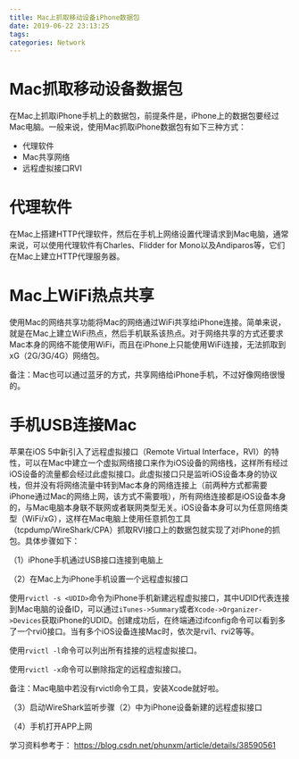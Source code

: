 ```yaml
---
title: Mac上抓取移动设备iPhone数据包
date: 2019-06-22 23:13:25
tags:
categories: Network
---
```


# Mac抓取移动设备数据包

在Mac上抓取iPhone手机上的数据包，前提条件是，iPhone上的数据包要经过Mac电脑。一般来说，使用Mac抓取iPhone数据包有如下三种方式：

+ 代理软件
+ Mac共享网络
+ 远程虚拟接口RVI

# 代理软件

在Mac上搭建HTTP代理软件，然后在手机上网络设置代理请求到Mac电脑，通常来说，可以使用代理软件有Charles、Flidder for Mono以及Andiparos等，它们在Mac上建立HTTP代理服务器。

# Mac上WiFi热点共享

使用Mac的网络共享功能将Mac的网络通过WiFi共享给iPhone连接。简单来说，就是在Mac上建立WiFi热点，然后手机联系该热点。对于网络共享的方式还要求Mac本身的网络不能使用WiFi，而且在iPhone上只能使用WiFi连接，无法抓取到xG（2G/3G/4G）网络包。

备注：Mac也可以通过蓝牙的方式，共享网络给iPhone手机，不过好像网络很慢的。

# 手机USB连接Mac

苹果在iOS 5中新引入了远程虚拟接口（Remote Virtual Interface，RVI）的特性，可以在Mac中建立一个虚拟网络接口来作为iOS设备的网络栈，这样所有经过iOS设备的流量都会经过此虚拟接口。此虚拟接口只是监听iOS设备本身的协议栈，但并没有将网络流量中转到Mac本身的网络连接上（前两种方式都需要iPhone通过Mac的网络上网，该方式不需要哦），所有网络连接都是iOS设备本身的，与Mac电脑本身联不联网或者联网类型无关。iOS设备本身可以为任意网络类型（WiFi/xG），这样在Mac电脑上使用任意抓包工具（tcpdump/WireShark/CPA）抓取RVI接口上的数据包就实现了对iPhone的抓包。具体步骤如下：

（1）iPhone手机通过USB接口连接到电脑上

（2）在Mac上为iPhone手机设置一个远程虚拟接口

使用`rvictl -s <UDID>`命令为iPhone手机新建远程虚拟接口，其中UDID代表连接到Mac电脑的设备ID，可以通过`iTunes->Summary`或者`Xcode->Organizer->Devices`获取iPhone的UDID。创建成功后，在终端通过ifconfig命令可以看到多了一个rvi0接口。当有多个iOS设备连接Mac时，依次是rvi1、rvi2等等。

使用`rvictl -l`命令可以列出所有挂接的远程虚拟接口。

使用`rvictl -x`命令可以删除指定的远程虚拟接口。

备注：Mac电脑中若没有rvictl命令工具，安装Xcode就好啦。

（3）启动WireShark监听步骤（2）中为iPhone设备新建的远程虚拟接口

（4）手机打开APP上网

学习资料参考于：
https://blog.csdn.net/phunxm/article/details/38590561
